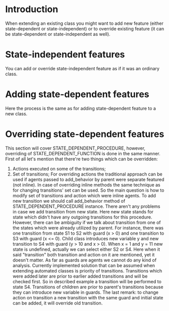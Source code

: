 # Introduction #

When extending an existing class you might want to add new feature (either state-dependent or state-independent) or to override existing feature (it can be state-dependent or state-independent as well).


# State-independent features #

You can add or override state-independent feature as if it was an ordinary class.


# Adding state-dependent features #

Here the process is the same as for adding state-dependent feature to a new class.


# Overriding state-dependent features #

This section will cover STATE\_DEPENDENT\_PROCEDURE, however, overriding of STATE\_DEPENDENT\_FUNCTION is done in the same manner.
First of all let's mention that there're two things which can be overridden:
  1. Actions executed on some of the transitions;
  1. Set of transitions;
For overriding actions the traditional approach can be used if agents passed to add\_behavior by parent were separate featured (not inline). In case of overriding inline methods the same technique as for changing transitions' set can be used.
So the main question is how to modify set of transitions and action which were inline agents.
To add new transition we should call add\_behavior method of STATE\_DEPENDENT\_PROCEDURE instance. There aren't any problems in case we add transition from new state. Here new state stands for state which didn't have any outgoing transitions for this procedure. However, there can be ambiguity if we talk about transition from one of the states which were already utilized by parent. For instance, there was one transition from state S1 to S2 with guard (x > 0) and one transition to S3 with guard (x <= 0). Child class introduces new variable y and new transition to S4 with guard (y > 10 and x > 0). When x = 1 and y = 11 new state is undefined, actually we can select either S2 or S4. Here when it said "transition" both transition and action on it are mentioned, yet it doesn't matter.
As far as guards are agents we cannot do any kind of analysis. Currently implemented solution that can be assumed when extending automated classes is priority of transitions. Transitions which were added later are prior to earlier added transitions and will be checked first. So in described example a transition will be performed to state S4. Transitions of children are prior to parent's transitions because they can introduce new variable in guards. The last remark: to change action on transition a new transition with the same guard and initial state can be added, it will override old transition.